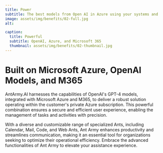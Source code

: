 ```yaml
---
title: Power
subtitle: The best models from Open AI in Azure using your systems and information 
image: assets/img/benefits/02-full.jpg
alt: 

caption:
  title: Powerful
  subtitle: OpenAI, Azure, and Microsoft 365
  thumbnail: assets/img/benefits/02-thumbnail.jpg
---
```

# Built on Microsoft Azure, OpenAI Models, and M365

AntArmy.AI harnesses the capabilities of OpenAI's GPT-4 models, integrated with Microsoft Azure and M365, to deliver a robust solution operating within the customer's private Azure subscription. This powerful combination ensures a secure and efficient user experience, enabling the management of tasks and activities with precision.

With a diverse and customizable range of specialized Ants, including Calendar, Mail, Code, and Web Ants, Ant Army enhances productivity and streamlines communication, making it an essential tool for organizations seeking to optimize their operational efficiency. Embrace the advanced functionalities of Ant Army to elevate your assistance experience.
